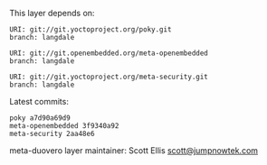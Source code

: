 This layer depends on:

    URI: git://git.yoctoproject.org/poky.git
    branch: langdale

    URI: git://git.openembedded.org/meta-openembedded
    branch: langdale

    URI: git://git.yoctoproject.org/meta-security.git
    branch: langdale

Latest commits:

    poky a7d90a69d9
    meta-openembedded 3f9340a92
    meta-security 2aa48e6

meta-duovero layer maintainer: Scott Ellis <scott@jumpnowtek.com>
